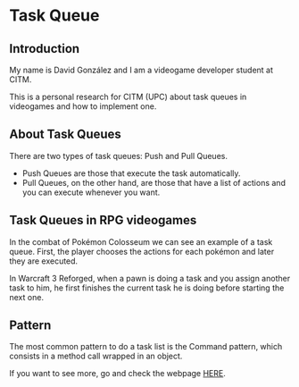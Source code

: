 # Task Queue

## Introduction
My name is David González and I am a videogame developer student at CITM.

This is a personal research for CITM (UPC) about task queues in videogames and how to implement one.


## About Task Queues
There are two types of task queues: Push and Pull Queues.
- Push Queues are those that execute the task automatically.
- Pull Queues, on the other hand, are those that have a list of actions and you can execute whenever you want.

## Task Queues in RPG videogames
In the combat of Pokémon Colosseum we can see an example of a task queue. First, the player chooses the actions for each pokémon and later they are executed.

In Warcraft 3 Reforged, when a pawn is doing a task and you assign another task to him, he first finishes the current task he is doing before starting the next one.

## Pattern
The most common pattern to do a task list is the Command pattern, which consists in a method call wrapped in an object.

If you want to see more, go and check the webpage [HERE](https://magix7.github.io/Task-Queue/).
